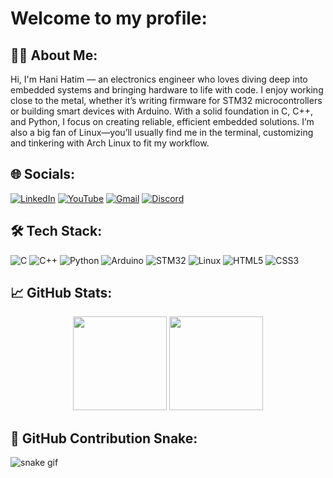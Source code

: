 <h1 align="left">Welcome to my profile: </h1>



## 🧑‍💻 About Me:

Hi, I'm Hani Hatim — an electronics engineer who loves diving deep into embedded systems and bringing hardware to life with code.
I enjoy working close to the metal, whether it’s writing firmware for STM32 microcontrollers or building smart devices with Arduino.
With a solid foundation in C, C++, and Python, I focus on creating reliable, efficient embedded solutions.
I’m also a big fan of Linux—you’ll usually find me in the terminal, customizing and tinkering with Arch Linux to fit my workflow.


## 🌐 Socials:

[![LinkedIn](https://img.shields.io/badge/LinkedIn-%230077B5.svg?logo=linkedin&logoColor=white)](https://www.linkedin.com/in/hani-hatim-92273028b/)
[![YouTube](https://img.shields.io/badge/YouTube-%23FF0000.svg?logo=youtube&logoColor=white)](https://www.youtube.com/@KeplerCoreOfficial)
[![Gmail](https://img.shields.io/badge/Gmail-D14836?style=flat&logo=gmail&logoColor=white)](mailto:hani.electronics.engineering@gmail.com)
[![Discord](https://img.shields.io/badge/Discord-7289DA?logo=discord&logoColor=white)](https://discord.gg/8RF7Fqu7nU)



## 🛠️ Tech Stack:

![C](https://img.shields.io/badge/C-%2300599C.svg?logo=c&logoColor=white)
![C++](https://img.shields.io/badge/C++-%2300599C.svg?logo=c%2B%2B&logoColor=white)
![Python](https://img.shields.io/badge/Python-%2314354C.svg?logo=python&logoColor=white)
![Arduino](https://img.shields.io/badge/Arduino-%2300979D.svg?logo=arduino&logoColor=white)
![STM32](https://img.shields.io/badge/STM32-%230082B6.svg?logo=stmicroelectronics&logoColor=white)
![Linux](https://img.shields.io/badge/Linux-%23FCC624.svg?logo=linux&logoColor=black)
![HTML5](https://img.shields.io/badge/HTML5-%23E34F26.svg?logo=html5&logoColor=white)
![CSS3](https://img.shields.io/badge/CSS3-%231572B6.svg?logo=css3&logoColor=white)





## 📈 GitHub Stats:

<div align="center">
  <img src="https://github-readme-stats.vercel.app/api?username=HaniHatim&show_icons=true&theme=dracula&hide_border=false&count_private=true" height="150" />
  <img src="https://github-readme-stats.vercel.app/api/top-langs?username=HaniHatim&layout=compact&theme=dracula&langs_count=6&hide_border=false" height="150" />
</div>



## 🐍 GitHub Contribution Snake:

![snake gif](https://hanihatim.github.io/HaniHatim-HaniHatim/github-snake-dark.svg)
